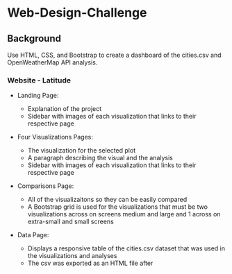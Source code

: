 # Web-Design-Challenge

## Background

Use HTML, CSS, and Bootstrap to create a dashboard of the cities.csv and OpenWeatherMap API analysis.

### Website - Latitude

* Landing Page:
    * Explanation of the project
    * Sidebar with images of each visualization that links to their respective page

* Four Visualizations Pages:
    * The visualization for the selected plot
    * A paragraph describing the visual and the analysis
    * Sidebar with images of each visualization that links to their respective page

* Comparisons Page:
    * All of the visualizaitons so they can be easily compared
    * A Bootstrap grid is used for the visualizations that must be two visualizations across on screens medium and large and 1 across on extra-small and small screens

* Data Page:
    * Displays a responsive table of the cities.csv dataset that was used in the visualizations and analyses
    * The csv was exported as an HTML file after 
